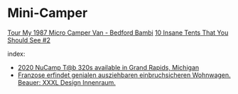 # Mini-Camper
[Tour My 1987 Micro Camper Van - Bedford Bambi](https://youtu.be/MPfuTZRbI0c) [10 Insane Tents That You Should See #2](https://youtu.be/CXay7SfT6og)

index:
- [2020 NuCamp T@b 320s available in Grand Rapids, Michigan](https://youtu.be/SUqALfjJgpU)
- [Franzose erfindet genialen ausziehbaren einbruchsicheren Wohnwagen. Beauer: XXXL Design Innenraum.](https://youtu.be/WZBISjfCdCs)
